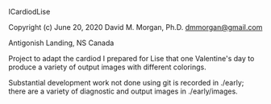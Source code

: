 ICardiodLise

Copyright (c) June 20, 2020
David M. Morgan, Ph.D.
dmmorgan@gmail.com

Antigonish Landing, NS Canada

Project to adapt the cardiod I prepared for Lise that one Valentine's day
to produce a variety of output images with different colorings. 

Substantial development work not done using git is recorded in ./early;
there are a variety of diagnostic and output images in ./early/images. 


